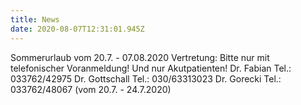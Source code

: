 ```yaml
---
title: News
date: 2020-08-07T12:31:01.945Z
---
```

Sommerurlaub vom 20.7. - 07.08.2020
Vertretung: Bitte nur mit telefonischer Voranmeldung! Und nur Akutpatienten!
Dr. Fabian Tel.: 033762/42975
Dr. Gottschall Tel.: 030/63313023
Dr. Gorecki Tel.: 033762/48067 (vom 20.7. - 24.7.2020)
